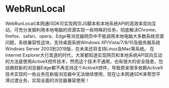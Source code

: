 # WebRunLocal
WebRunLocal(本网通)SDK可实现网页JS脚本和本地系统API的高效率双向互动，可充分发掘利用本地电脑的资源实现一些特殊的任务，彻底解决Chrome、firefox、safari、opera、Edge等浏览器网页中不能调用本地电脑大多数系统资源问题，系统兼容性这块，支持桌面系统Windows XP/Vista/7/8/10及服务器系统Windows Server 2003到2019版，在未来还将支持Linux及Mac等系统。
在Internet Explorer大行其道的时代，大家都知道实现网页和本地系统API双向互动的方法是使用ActiveX控件技术，然而这个技术不通用，也有很大的安全隐患，包括微软新的浏览器Edge都不再支持这个ActiveX控件，导致原来很多依赖ActiveX技术实现的一些业务在新版浏览器中无法继续使用，现在让本网通SDK来帮您平滑过渡业务，实现全面的浏览器兼容使用！

